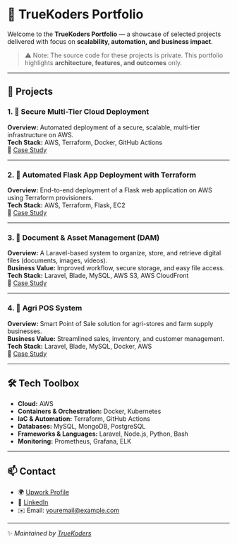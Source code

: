 # 🌟 TrueKoders Portfolio

Welcome to the **TrueKoders Portfolio** — a showcase of selected projects delivered with focus on **scalability, automation, and business impact**.  

> ⚠️ Note: The source code for these projects is private. This portfolio highlights **architecture, features, and outcomes** only.

---

## 📂 Projects

### 1. 🔐 Secure Multi-Tier Cloud Deployment
**Overview:** Automated deployment of a secure, scalable, multi-tier infrastructure on AWS.  
**Tech Stack:** AWS, Terraform, Docker, GitHub Actions  
📄 [Case Study](./aws-multi-tier-infra/README.md)  

---

### 2. 🚀 Automated Flask App Deployment with Terraform
**Overview:** End-to-end deployment of a Flask web application on AWS using Terraform provisioners.  
**Tech Stack:** AWS, Terraform, Flask, EC2  
📄 [Case Study](./aws-flask-deploy-terraform/README.md)  

---

### 3. 📁 Document & Asset Management (DAM)
**Overview:** A Laravel-based system to organize, store, and retrieve digital files (documents, images, videos).  
**Business Value:** Improved workflow, secure storage, and easy file access.  
**Tech Stack:** Laravel, Blade, MySQL, AWS S3, AWS CloudFront  
📄 [Case Study](./dam/README.md)  

---

### 4. 🌾 Agri POS System
**Overview:** Smart Point of Sale solution for agri-stores and farm supply businesses.  
**Business Value:** Streamlined sales, inventory, and customer management.  
**Tech Stack:** Laravel, Blade, MySQL, Docker, AWS  
📄 [Case Study](./agri-pos/README.md)  

---

## 🛠️ Tech Toolbox

- **Cloud:** AWS  
- **Containers & Orchestration:** Docker, Kubernetes  
- **IaC & Automation:** Terraform, GitHub Actions  
- **Databases:** MySQL, MongoDB, PostgreSQL  
- **Frameworks & Languages:** Laravel, Node.js, Python, Bash  
- **Monitoring:** Prometheus, Grafana, ELK  

---

## 📫 Contact
- 🌍 [Upwork Profile](#)  
- 💼 [LinkedIn](#)  
- ✉️ Email: youremail@example.com  

---

✨ *Maintained by [TrueKoders](https://github.com/truekoders)*  
